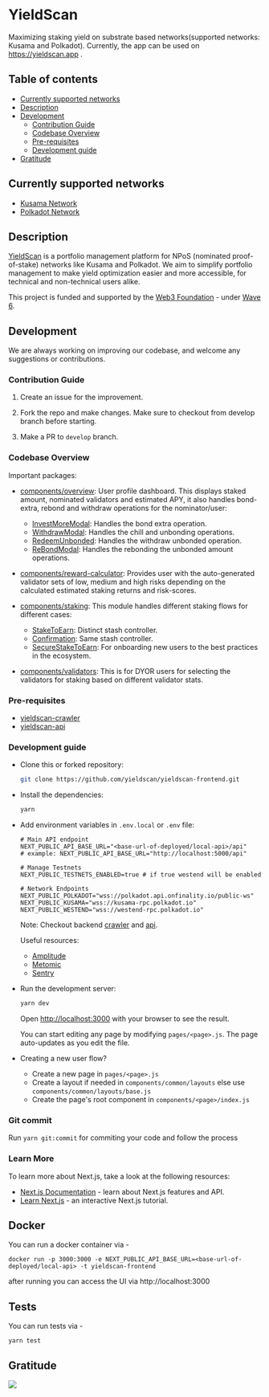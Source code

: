 # YieldScan

Maximizing staking yield on substrate based networks(supported networks: Kusama and Polkadot). Currently, the app can be used on https://yieldscan.app .

## Table of contents

- [Currently supported networks](#supported_networks)
- [Description](#description)
- [Development](#development)
  - [Contribution Guide](#contribution-guide)
  - [Codebase Overview](#codebase-overview)
  - [Pre-requisites](#pre-requisites)
  - [Development guide](#development-guide)
- [Gratitude](#gratitude)

## Currently supported networks

- [Kusama Network](https://kusama.network/)
- [Polkadot Network](https://polkadot.network/)

## Description

[YieldScan](https://yieldscan.app) is a portfolio management platform for NPoS (nominated proof-of-stake) networks like Kusama and Polkadot. We aim to simplify portfolio management to make yield optimization easier and more accessible, for technical and non-technical users alike.

This project is funded and supported by the [Web3 Foundation](https://web3.foundation/) - under [Wave 6](https://github.com/w3f/General-Grants-Program/blob/master/grants/accepted_grant_applications.md#wave-6).

## Development

We are always working on improving our codebase, and welcome any suggestions or contributions.

### Contribution Guide

1. Create an issue for the improvement.

2. Fork the repo and make changes. Make sure to checkout from develop branch before starting.

3. Make a PR to `develop` branch.

### Codebase Overview

Important packages:

- [components/overview](https://github.com/yieldscan/yieldscan-frontend/tree/master/components/overview): User profile dashboard. This displays staked amount, nominated validators and estimated APY, it also handles bond-extra, rebond and withdraw operations for the nominator/user:

  - [InvestMoreModal](https://github.com/yieldscan/yieldscan-frontend/tree/master/components/overview/InvestMoreModal.js): Handles the bond extra operation.
  - [WithdrawModal](https://github.com/yieldscan/yieldscan-frontend/tree/master/components/overview/WithdrawModal.js): Handles the chill and unbonding operations.
  - [RedeemUnbonded](https://github.com/yieldscan/yieldscan-frontend/tree/master/components/overview/RedeemUnbonded.js): Handles the withdraw unbonded operation.
  - [ReBondModal](https://github.com/yieldscan/yieldscan-frontend/tree/master/components/overview/ReBondModal.js): Handles the rebonding the unbonded amount operations.

- [components/reward-calculator](https://github.com/yieldscan/yieldscan-frontend/tree/master/components/reward-calculator): Provides user with the auto-generated validator sets of low, medium and high risks depending on the calculated estimated staking returns and risk-scores.

- [components/staking](https://github.com/yieldscan/yieldscan-frontend/tree/master/components/staking): This module handles different staking flows for different cases:

  - [StakeToEarn](): Distinct stash controller.
  - [Confirmation](): Same stash controller.
  - [SecureStakeToEarn](): For onboarding new users to the best practices in the ecosystem.

- [components/validators](https://github.com/yieldscan/yieldscan-frontend/tree/master/components/overview): This is for DYOR users for selecting the validators for staking based on different validator stats.

### Pre-requisites

- [yieldscan-crawler](https://github.com/yieldscan/yieldscan-backend-crawler)
- [yieldscan-api](https://github.com/yieldscan/yieldscan-backend-api)

### Development guide

- Clone this or forked repository:
  ```bash
  git clone https://github.com/yieldscan/yieldscan-frontend.git
  ```
- Install the dependencies:
  ```bash
  yarn
  ```
- Add environment variables in `.env.local` or `.env` file:

  ```env
  # Main API endpoint
  NEXT_PUBLIC_API_BASE_URL="<base-url-of-deployed/local-api>/api"
  # example: NEXT_PUBLIC_API_BASE_URL="http://localhost:5000/api"

  # Manage Testnets
  NEXT_PUBLIC_TESTNETS_ENABLED=true # if true westend will be enabled

  # Network Endpoints
  NEXT_PUBLIC_POLKADOT="wss://polkadot.api.onfinality.io/public-ws"
  NEXT_PUBLIC_KUSAMA="wss://kusama-rpc.polkadot.io"
  NEXT_PUBLIC_WESTEND="wss://westend-rpc.polkadot.io"
  ```

  Note: Checkout backend [crawler](https://github.com/yieldscan/yieldscan-backend-crawler) and [api](https://github.com/yieldscan/yieldscan-backend-api).

  Useful resources:

  - [Amplitude](https://amplitude.com/)
  - [Metomic](https://metomic.io/)
  - [Sentry](https://sentry.io/)

- Run the development server:

  ```bash
  yarn dev
  ```

  Open [http://localhost:3000](http://localhost:3000) with your browser to see the result.

  You can start editing any page by modifying `pages/<page>.js`. The page auto-updates as you edit the file.

- Creating a new user flow?
  - Create a new page in `pages/<page>.js`
  - Create a layout if needed in `components/common/layouts` else use `components/common/layouts/base.js`
  - Create the page's root component in `components/<page>/index.js`

### Git commit

Run `yarn git:commit` for commiting your code and follow the process

### Learn More

To learn more about Next.js, take a look at the following resources:

- [Next.js Documentation](https://nextjs.org/docs) - learn about Next.js features and API.
- [Learn Next.js](https://nextjs.org/learn) - an interactive Next.js tutorial.

## Docker

You can run a docker container via -

```
docker run -p 3000:3000 -e NEXT_PUBLIC_API_BASE_URL=<base-url-of-deployed/local-api> -t yieldscan-frontend
```

after running you can access the UI via http://localhost:3000

## Tests

You can run tests via -

```
yarn test
```

## Gratitude

![](https://github.com/buidl-labs/polkadot-chains-indexer/blob/master/.github/web3%20foundation_grants_badge_black.png)
